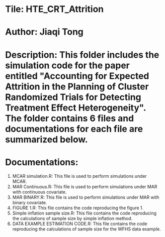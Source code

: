 # Tile: HTE_CRT_Attrition
# Author: Jiaqi Tong
# Description: This folder includes the simulation code for the paper entitled "Accounting for Expected Attrition in the Planning of Cluster Randomized Trials for Detecting Treatment Effect Heterogeneity". The folder contains 6 files and documentations for each file are summarized below.
# Documentations:
1. MCAR simulation.R: This file is used to perform simulations under MCAR. 
2. MAR Continuous.R: This file is used to perform simulations under MAR with continuous covariate.
3. MAR BINARY.R: This file is used to perform simulations under MAR with binary covariate.
4. FIGURE 1.R: This file contains the code reproducing the figure 1. 
5. Simple inflation sample size.R: This file contains the code reproducing the calculations of sample size by simple inflation method.
6. DATA EXAMPLE ESTIMATION CODE.R: This file contains the code reproducing the calculations of sample size for the WFHS data example. 

